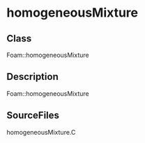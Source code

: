 # homogeneousMixture 
## Class
Foam::homogeneousMixture

## Description
Foam::homogeneousMixture

## SourceFiles
homogeneousMixture.C

